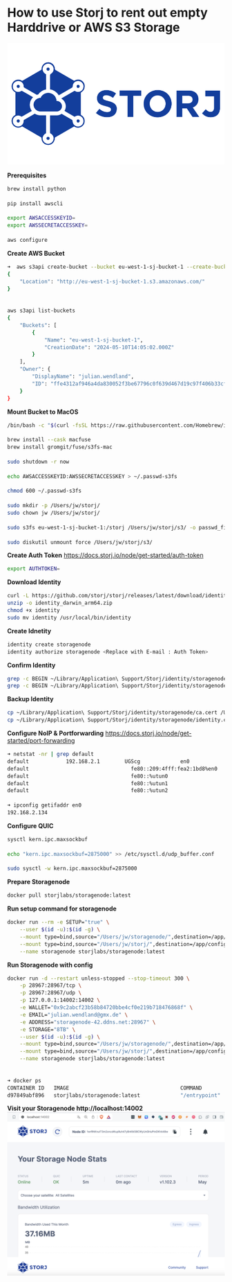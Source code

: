 
# How to use Storj to rent out empty Harddrive or AWS S3 Storage

![](../../storj/files/images/storj-1.jpg)


**Prerequisites**
```sh
brew install python

pip install awscli

export AWSACCESSKEYID=
export AWSSECRETACCESSKEY=

aws configure
```


**Create AWS Bucket**
```sh
➜  aws s3api create-bucket --bucket eu-west-1-sj-bucket-1 --create-bucket-configuration LocationConstraint=eu-west-1
{
    "Location": "http://eu-west-1-sj-bucket-1.s3.amazonaws.com/"
}


aws s3api list-buckets   
{
    "Buckets": [
        {
            "Name": "eu-west-1-sj-bucket-1",
            "CreationDate": "2024-05-10T14:05:02.000Z"
        }
    ],
    "Owner": {
        "DisplayName": "julian.wendland",
        "ID": "ffe4312af946a4da830052f3be67796c0f639d467d19c97f406b33cf1cdfb724"
    }
}
```


**Mount Bucket to MacOS**
```sh
/bin/bash -c "$(curl -fsSL https://raw.githubusercontent.com/Homebrew/install/master/install.sh)"

brew install --cask macfuse
brew install gromgit/fuse/s3fs-mac

sudo shutdown -r now

echo AWSACCESSKEYID:AWSSECRETACCESSKEY > ~/.passwd-s3fs

chmod 600 ~/.passwd-s3fs

sudo mkdir -p /Users/jw/storj/
sudo chown jw /Users/jw/storj/

sudo s3fs eu-west-1-sj-bucket-1:/storj /Users/jw/storj/s3/ -o passwd_file=${HOME}/.passwd-s3fs -o allow_other

sudo diskutil unmount force /Users/jw/storj/s3/ 
```


**Create Auth Token**
https://docs.storj.io/node/get-started/auth-token
```sh
export AUTHTOKEN=
```


**Download Identity**
```sh
curl -L https://github.com/storj/storj/releases/latest/download/identity_darwin_arm64.zip -o identity_darwin_arm64.zip
unzip -o identity_darwin_arm64.zip
chmod +x identity
sudo mv identity /usr/local/bin/identity
```


**Create Idnetity**
```sh
identity create storagenode
identity authorize storagenode <Replace with E-mail : Auth Token>
```


**Confirm Identity**
```sh
grep -c BEGIN ~/Library/Application\ Support/Storj/identity/storagenode/ca.cert
grep -c BEGIN ~/Library/Application\ Support/Storj/identity/storagenode/identity.cert
```


**Backup Identity**
```sh
cp ~/Library/Application\ Support/Storj/identity/storagenode/ca.cert /Users/jw/storagenode/
cp ~/Library/Application\ Support/Storj/identity/storagenode/identity.cert /Users/jw/storagenode/
```


**Configure NoIP & Portforwarding**
https://docs.storj.io/node/get-started/port-forwarding

```sh
➜ netstat -nr | grep default
default            192.168.2.1        UGScg             en0       
default                                 fe80::209:4fff:fea2:1bd8%en0    UGcg              en0       
default                                 fe80::%utun0                    UGcIg           utun0       
default                                 fe80::%utun1                    UGcIg           utun1       
default                                 fe80::%utun2                    UGcIg           utun2   

➜ ipconfig getifaddr en0
192.168.2.134

```


**Configure QUIC**
```sh
sysctl kern.ipc.maxsockbuf

echo "kern.ipc.maxsockbuf=2875000" >> /etc/sysctl.d/udp_buffer.conf

sudo sysctl -w kern.ipc.maxsockbuf=2875000
```


**Prepare Storagenode**
```sh
docker pull storjlabs/storagenode:latest
```


**Run setup command for storagenode**
```sh
docker run --rm -e SETUP="true" \
    --user $(id -u):$(id -g) \
    --mount type=bind,source="/Users/jw/storagenode/",destination=/app/identity \
    --mount type=bind,source="/Users/jw/storj/",destination=/app/config \
    --name storagenode storjlabs/storagenode:latest
```


**Run Storagenode with config**
```sh
docker run -d --restart unless-stopped --stop-timeout 300 \
    -p 28967:28967/tcp \
    -p 28967:28967/udp \
    -p 127.0.0.1:14002:14002 \
    -e WALLET="0x9c2abcf23b58b84720bbe4cf0e219b718476868f" \
    -e EMAIL="julian.wendland@gmx.de" \
    -e ADDRESS="storagenode-42.ddns.net:28967" \
    -e STORAGE="8TB" \
    --user $(id -u):$(id -g) \
    --mount type=bind,source="/Users/jw/storagenode/",destination=/app/identity \
    --mount type=bind,source="/Users/jw/storj/",destination=/app/config \
    --name storagenode storjlabs/storagenode:latest


➜ docker ps
CONTAINER ID   IMAGE                                    COMMAND         CREATED         STATUS         PORTS                                                                            NAMES
d97849abf896   storjlabs/storagenode:latest             "/entrypoint"   3 seconds ago   Up 2 seconds   127.0.0.1:14002->14002/tcp, 0.0.0.0:28967->28967/tcp, 0.0.0.0:28967->28967/udp   storagenode
```


**Visit your Storagenode http://localhost:14002**
![](../../storj/files/images/storj-2.jpg)

